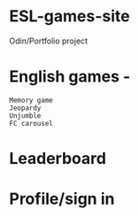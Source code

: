 # ESL-games-site
Odin/Portfolio project

# English games - 
	Memory game
	Jeopardy
	Unjumble 
	FC carousel

# Leaderboard

# Profile/sign in